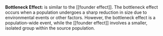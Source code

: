  **Bottleneck Effect:** is similar to the [[founder effect]]. The bottleneck effect occurs when a population undergoes a sharp reduction in size due to environmental events or other factors. However, the bottleneck effect is a population-wide event, while the [[founder effect]] involves a smaller, isolated group within the source population.